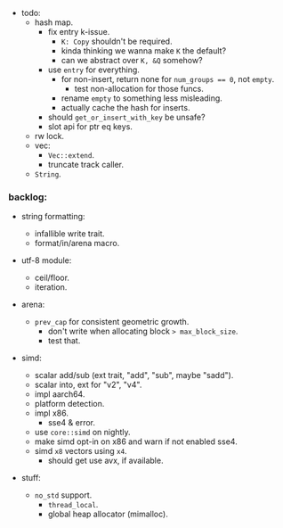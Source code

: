 
- todo:
    - hash map.
        - fix entry k-issue.
            - `K: Copy` shouldn't be required.
            - kinda thinking we wanna make `K` the default?
            - can we abstract over `K, &Q` somehow?
        - use `entry` for everything.
            - for non-insert, return none for `num_groups == 0`, not `empty`.
                - test non-allocation for those funcs.
            - rename `empty` to something less misleading.
            - actually cache the hash for inserts.
        - should `get_or_insert_with_key` be unsafe?
        - slot api for ptr eq keys.
    - rw lock.
    - vec:
        - `Vec::extend`.
        - truncate track caller.
    - `String`.



### backlog:

- string formatting:
    - infallible write trait.
    - format/in/arena macro.

- utf-8 module:
    - ceil/floor.
    - iteration.

- arena:
    - `prev_cap` for consistent geometric growth.
        - don't write when allocating block `> max_block_size`.
        - test that.

- simd:
    - scalar add/sub (ext trait, "add", "sub", maybe "sadd").
    - scalar into, ext for "v2", "v4".
    - impl aarch64.
    - platform detection.
    - impl x86.
        - sse4 & error.
    - use `core::simd` on nightly.
    - make simd opt-in on x86 and warn if not enabled sse4.
    - simd `x8` vectors using `x4`.
        - should get use avx, if available.

- stuff:
    - `no_std` support.
        - `thread_local`.
        - global heap allocator (mimalloc).


